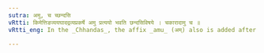 ```yaml
---
sutra: अमु, च च्छन्दसि
vRtti: किमेत्तिङव्ययघादद्रव्यप्रकर्षे अमु प्रत्ययो भवति छन्दसिविषये । चकारादामु च ॥
vRtti_eng: In the _Chhandas_, the affix _amu_ (अम्) also is added after the above, under similar conditions.

---
```

